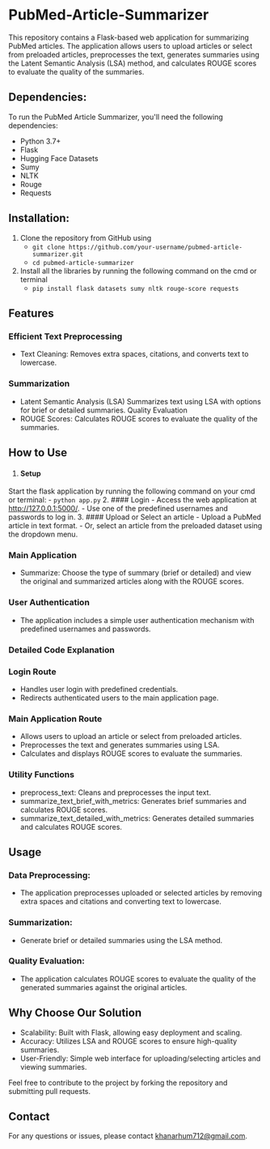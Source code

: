 # PubMed-Article-Summarizer
This repository contains a Flask-based web application for summarizing PubMed articles. The application allows users to upload articles or select from preloaded articles, preprocesses the text, generates summaries using the Latent Semantic Analysis (LSA) method, and calculates ROUGE scores to evaluate the quality of the summaries.
## Dependencies:
To run the PubMed Article Summarizer, you'll need the following dependencies:
- Python 3.7+
- Flask
- Hugging Face Datasets
- Sumy
- NLTK
- Rouge
- Requests

## Installation:
1. Clone the repository from GitHub using
    - ```git clone https://github.com/your-username/pubmed-article-summarizer.git```
    - ```cd pubmed-article-summarizer```
2. Install all the libraries by running the following command on the cmd or terminal
    - ```pip install flask datasets sumy nltk rouge-score requests```

## Features
### Efficient Text Preprocessing
   - Text Cleaning: Removes extra spaces, citations, and converts text to lowercase.
### Summarization
   - Latent Semantic Analysis (LSA) Summarizes text using LSA with options for brief or detailed summaries.
Quality Evaluation
   - ROUGE Scores: Calculates ROUGE scores to evaluate the quality of the summaries.

## How to Use
1. #### Setup
Start the flask application by running the following command on your cmd or terminal:
    - ```python app.py```
2. #### Login
      - Access the web application at http://127.0.0.1:5000/.
      - Use one of the predefined usernames and passwords to log in.
3. #### Upload or Select an article
      - Upload a PubMed article in text format.
      - Or, select an article from the preloaded dataset using the dropdown menu.

### Main Application
- Summarize: Choose the type of summary (brief or detailed) and view the original and summarized articles along with the ROUGE scores.

### User Authentication
- The application includes a simple user authentication mechanism with predefined usernames and passwords.

### Detailed Code Explanation
### Login Route
  - Handles user login with predefined credentials.
  - Redirects authenticated users to the main application page.
### Main Application Route
  - Allows users to upload an article or select from preloaded articles.
  - Preprocesses the text and generates summaries using LSA.
  - Calculates and displays ROUGE scores to evaluate the summaries.
### Utility Functions
  - preprocess_text: Cleans and preprocesses the input text.
  - summarize_text_brief_with_metrics: Generates brief summaries and calculates ROUGE scores.
  - summarize_text_detailed_with_metrics: Generates detailed summaries and calculates ROUGE scores.
## Usage

### Data Preprocessing:
  - The application preprocesses uploaded or selected articles by removing extra spaces and citations and converting text to lowercase.

### Summarization:
  - Generate brief or detailed summaries using the LSA method.

### Quality Evaluation:
  - The application calculates ROUGE scores to evaluate the quality of the generated summaries against the original articles.

## Why Choose Our Solution
  - Scalability: Built with Flask, allowing easy deployment and scaling.
  - Accuracy: Utilizes LSA and ROUGE scores to ensure high-quality summaries.
  - User-Friendly: Simple web interface for uploading/selecting articles and viewing summaries.

Feel free to contribute to the project by forking the repository and submitting pull requests.
## Contact
For any questions or issues, please contact khanarhum712@gmail.com.

















  
